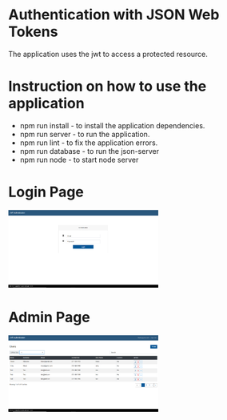 # Authentication with JSON Web Tokens 
The application uses the jwt to access a protected resource.

# Instruction on how to use the application
* npm run install - to install the application dependencies.
* npm run server - to run the application.
* npm run lint - to fix the application errors.
* npm run database - to run the json-server
* npm run node - to start node server

# Login Page
<img src="https://github.com/Tumelo-Mokhwathi/authentication_with_jwt/blob/main/src/assets/LoginPage.png" width="300" />

# Admin Page
<img src="https://github.com/Tumelo-Mokhwathi/authentication_with_jwt/blob/main/src/assets/AdminPage.png" width="300" />
